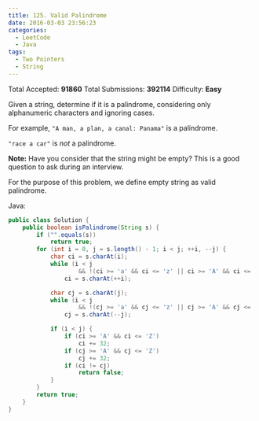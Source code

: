 ```yaml
---
title: 125. Valid Palindrome
date: 2016-03-03 23:56:23
categories:
  - LeetCode
  - Java
tags:
  - Two Pointers
  - String
---
```


Total Accepted: **91860**
Total Submissions: **392114**
Difficulty: **Easy**

Given a string, determine if it is a palindrome, considering only alphanumeric characters and ignoring cases.

For example, `"A man, a plan, a canal: Panama"` is a palindrome.

`"race a car"` is _not_ a palindrome.

**Note:**
Have you consider that the string might be empty? This is a good question to ask during an interview.

For the purpose of this problem, we define empty string as valid palindrome.

<!-- more -->

Java:

``` java
public class Solution {
    public boolean isPalindrome(String s) {
        if ("".equals(s))
            return true;
        for (int i = 0, j = s.length() - 1; i < j; ++i, --j) {
            char ci = s.charAt(i);
            while (i < j
                    && !(ci >= 'a' && ci <= 'z' || ci >= 'A' && ci <= 'Z' || ci >= '0' && ci <= '9'))
                ci = s.charAt(++i);

            char cj = s.charAt(j);
            while (i < j
                    && !(cj >= 'a' && cj <= 'z' || cj >= 'A' && cj <= 'Z' || cj >= '0' && cj <= '9'))
                cj = s.charAt(--j);

            if (i < j) {
                if (ci >= 'A' && ci <= 'Z')
                    ci += 32;
                if (cj >= 'A' && cj <= 'Z')
                    cj += 32;
                if (ci != cj)
                    return false;
            }
        }
        return true;
    }
}
```